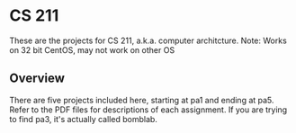 # CS 211

These are the projects for CS 211, a.k.a. computer architcture.  Note: Works on 32 bit CentOS, may not work on other OS

## Overview

There are five projects included here, starting at pa1 and ending at pa5.  Refer to the PDF files for descriptions of each assignment.  If you are trying to find pa3, it's actually called bomblab.
